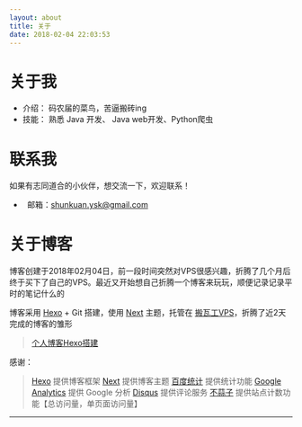 ```yaml
---
layout: about
title: 关于
date: 2018-02-04 22:03:53
---
```


# 关于我

*   介绍： 码农届的菜鸟，苦逼搬砖ing
*   技能： 熟悉 Java 开发、 Java web开发、Python爬虫

# 联系我

如果有志同道合的小伙伴，想交流一下，欢迎联系！

*   <span class="fa fa-envelope"></span>&nbsp;&nbsp;邮箱：shunkuan.ysk@gmail.com

# 关于博客

博客创建于2018年02月04日，前一段时间突然对VPS很感兴趣，折腾了几个月后终于买下了自己的VPS。最近又开始想自己折腾一个博客来玩玩，顺便记录记录平时的笔记什么的

博客采用 [Hexo][3] + Git 搭建，使用 [Next][4] 主题，托管在 [搬瓦工VPS][2]，折腾了近2天完成的博客的雏形

> [个人博客Hexo搭建][5]


感谢：

> [Hexo][] 提供博客框架
> [Next][] 提供博客主题
> [百度统计][] 提供统计功能
> [Google Analytics][] 提供 Google 分析
> [Disqus][] 提供评论服务
> [不蒜子][] 提供站点计数功能【总访问量，单页面访问量】

---

[Hexo]: https://hexo.io/zh-cn/ "Hexo"
[Next]: http://theme-next.iissnan.com/ "Next"
[百度统计]: http://tongji.baidu.com/ "百度统计"
[Google Analytics]: https://www.google.com/intl/zh-CN/analytics/ "Google Analytics"
[Disqus]: https://disqus.com/ "Disqus"
[不蒜子]: http://ibruce.info/2015/04/04/busuanzi/ "不蒜子"
[1]: http://software.nju.edu.cn/ "南京大学软件学院"
[2]: http://su.frees.gq/bwh "搬瓦工VPS"
[3]: https://hexo.io/zh-cn/docs/ "Hexo 中文文档"
[4]: http://theme-next.iissnan.com/ "Next主题中文文档"
[5]: https://blog.winsky.wang/Hexo博客/个人博客Hexo搭建/ "个人博客Hexo搭建"

